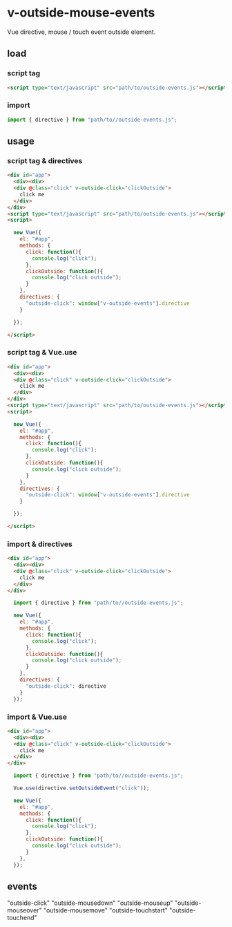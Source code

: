 # v-outside-mouse-events

Vue directive, mouse / touch event outside element.


## load

### script tag


```html
<script type="text/javascript" src="path/to/outside-events.js"></script>
```

### import

```javascript
import { directive } from "path/to//outside-events.js";
```


## usage

### script tag & directives

```html
<div id="app">
  <div><div>
  <div @class="click" v-outside-click="clickOutside">
    click me
  </div>
</div>
<script type="text/javascript" src="path/to/outside-events.js"></script>
<script>

  new Vue({
    el: "#app",
    methods: {
      click: function(){
        console.log("click");
      },
      clickOutside: function(){
        console.log("click outside");
      }
    },
    directives: {
      "outside-click": window["v-outside-events"].directive
    }

  });

</script>

```
### script tag & Vue.use

```html
<div id="app">
  <div><div>
  <div @class="click" v-outside-click="clickOutside">
    click me
  </div>
</div>
<script type="text/javascript" src="path/to/outside-events.js"></script>
<script>

  new Vue({
    el: "#app",
    methods: {
      click: function(){
        console.log("click");
      },
      clickOutside: function(){
        console.log("click outside");
      }
    },
    directives: {
      "outside-click": window["v-outside-events"].directive
    }

  });

</script>

```

### import & directives

```html
<div id="app">
  <div><div>
  <div @class="click" v-outside-click="clickOutside">
    click me
  </div>
</div>
```
```javascript
  import { directive } from "path/to//outside-events.js";

  new Vue({
    el: "#app",
    methods: {
      click: function(){
        console.log("click");
      },
      clickOutside: function(){
        console.log("click outside");
      }
    },
    directives: {
      "outside-click": directive
    }
  });
```
### import & Vue.use

```html
<div id="app">
  <div><div>
  <div @class="click" v-outside-click="clickOutside">
    click me
  </div>
</div>
```

```javascript
  import { directive } from "path/to//outside-events.js";

  Vue.use(directive.setOutsideEvent("click"));

  new Vue({
    el: "#app",
    methods: {
      click: function(){
        console.log("click");
      },
      clickOutside: function(){
        console.log("click outside");
      }
    },
  });
```

## events

  "outside-click"
  "outside-mousedown"
  "outside-mouseup"
  "outside-mouseover"
  "outside-mousemove"
  "outside-touchstart"
  "outside-touchend"

